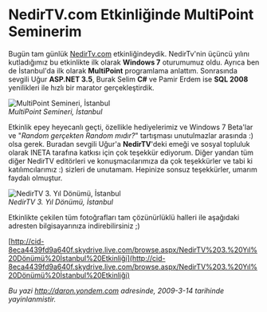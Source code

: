 # NedirTV.com Etkinliğinde MultiPoint Seminerim 

Bugün tam günlük
[NedirTv.com](http://www.nedirtv.com/haber/nedirtvcom-Seminerleri---Istanbul-14-Mart-2009.aspx)
etkinliğindeydik. NedirTv'nin üçüncü yılını kutladığımız bu etkinlikte
ilk olarak **Windows 7** oturumumuz oldu. Ayrıca ben de İstanbul'da ilk
olarak **MultiPoint** programlama anlattım. Sonrasında sevgili Uğur
**ASP.NET 3.5**, Burak Selim **C\#** ve Pamir Erdem ise **SQL 2008**
yenilikleri ile hızlı bir marator gerçekleştirdik.

![MultiPoint Semineri,
İstanbul](media/NedirTV_com_Etkinliginde_MultiPoint_Seminerim/14032009_1.jpg)\
*MultiPoint Semineri, İstanbul*

Etkinlik epey heyecanlı geçti, özellikle hediyelerimiz ve Windows 7
Beta'lar ve "*Random gerçekten Random mıdır?*" tartışması unutulmazlar
arasında :) olsa gerek. Buradan sevgili Uğur'a **NedirTV**'deki emeği ve
sosyal topluluk olarak INETA tarafına katkısı için çok teşekkür
ediyorum. Diğer yandan tüm diğer NedirTV editörleri ve konuşmacılarımıza
da çok teşekkürler ve tabi ki katılımcılarımız :) sizleri de unutamam.
Hepinize sonsuz teşekkürler, umarım faydalı olmuştur.

![NedirTV 3. Yıl Dönümü,
İstanbul](media/NedirTV_com_Etkinliginde_MultiPoint_Seminerim/14032009_2.jpg)\
*NedirTV 3. Yıl Dönümü, İstanbul*

Etkinlikte çekilen tüm fotoğrafları tam çözünürlüklü halleri ile
aşağıdaki adresten bilgisayarınıza indirebilirsiniz ;)

[http://cid-8eca4439fd9a640f.skydrive.live.com/browse.aspx/NedirTV%203.%20Yıl%20Dönümü%20İstanbul%20Etkinliği](http://cid-8eca4439fd9a640f.skydrive.live.com/browse.aspx/NedirTV%203.%20Yıl%20Dönümü%20İstanbul%20Etkinliği)


*Bu yazi http://daron.yondem.com adresinde, 2009-3-14 tarihinde yayinlanmistir.*